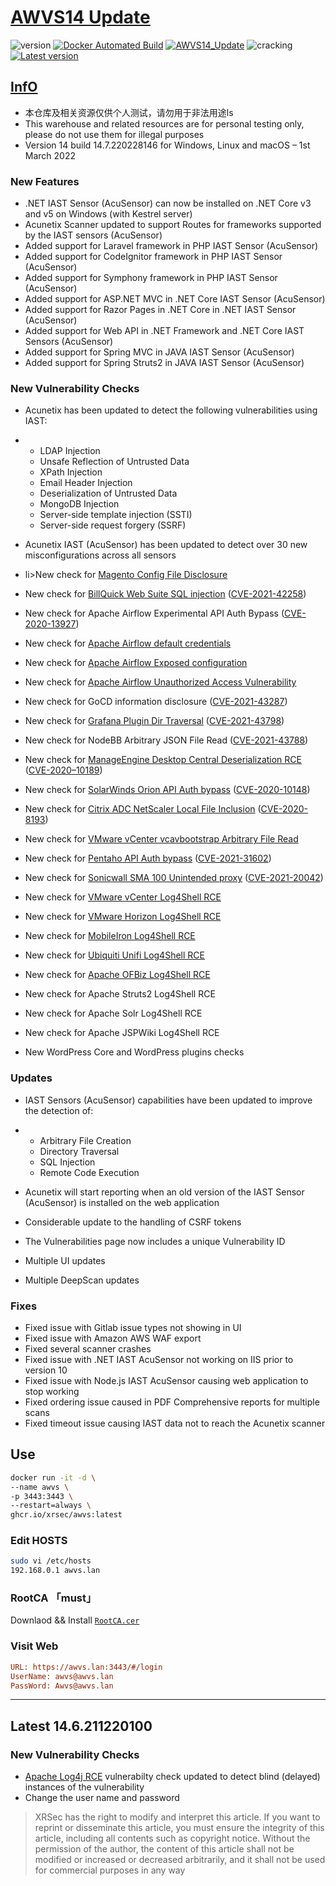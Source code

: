 # [AWVS14 Update](https://awvs.vercel.app/)

![version](https://img.shields.io/badge/Version-14.7.220228146-da282a)  [![Docker Automated Build](https://img.shields.io/docker/automated/xrsec/awvs?label=Build&logo=docker&style=flat-square)](https://hub.docker.com/r/xrsec/awvs) [![AWVS14_Update](https://github.com/XRSec/AWVS14-Update/actions/workflows/AWVS14_Update.yml/badge.svg)](https://github.com/XRSec/AWVS14-Update/actions/workflows/AWVS14_Update.yml) ![cracking](https://img.shields.io/badge/No-cracking-da282a) [![Latest version](https://img.shields.io/badge/fahai.org-法海之路-da282a)](https://www.fahai.org) 

## [InfO](https://www.acunetix.com/support/build-history/)

- 本仓库及相关资源仅供个人测试，请勿用于非法用途ls
- This warehouse and related resources are for personal testing only, please do not use them for illegal purposes
- Version 14 build 14.7.220228146 for Windows, Linux and macOS – 1st March 2022

### New Features

- .NET IAST Sensor (AcuSensor) can now be installed on .NET Core v3 and v5 on Windows (with Kestrel server)
- Acunetix Scanner updated to support Routes for frameworks supported by the IAST sensors (AcuSensor)
- Added support for Laravel framework in PHP IAST Sensor (AcuSensor)
- Added support for CodeIgnitor framework in PHP IAST Sensor (AcuSensor)
- Added support for Symphony framework in PHP IAST Sensor (AcuSensor)
- Added support for ASP.NET MVC in .NET Core IAST Sensor (AcuSensor)
- Added support for Razor Pages in .NET Core in .NET IAST Sensor (AcuSensor)
- Added support for Web API in .NET Framework and .NET Core IAST Sensors (AcuSensor)
- Added support for Spring MVC in JAVA IAST Sensor (AcuSensor)
- Added support for Spring Struts2 in JAVA IAST Sensor (AcuSensor)

### New Vulnerability Checks

- Acunetix has been updated to detect the following vulnerabilities using IAST:

- - LDAP Injection
  - Unsafe Reflection of Untrusted Data
  - XPath Injection
  - Email Header Injection
  - Deserialization of Untrusted Data
  - MongoDB Injection
  - Server-side template injection (SSTI)
  - Server-side request forgery (SSRF)

- Acunetix IAST (AcuSensor) has been updated to detect over 30 new misconfigurations across all sensors

- li>New check for [Magento Config File Disclosure](https://tomrobertshaw.net/2012/11/magento-security-check-your-appetclocal-xml-file/)

- New check for [BillQuick Web Suite SQL injection](https://www.huntress.com/blog/threat-advisory-hackers-are-exploiting-a-vulnerability-in-popular-billing-software-to-deploy-ransomware) ([CVE-2021-42258](https://nvd.nist.gov/vuln/detail/CVE-2021-42258))

- New check for Apache Airflow Experimental API Auth Bypass ([CVE-2020-13927](https://nvd.nist.gov/vuln/detail/CVE-2020-13927))

- New check for [Apache Airflow default credentials](https://airflow.apache.org/docs/apache-airflow/stable/security/index.html)

- New check for [Apache Airflow Exposed configuration](https://www.intezer.com/blog/cloud-security/misconfigured-airflows-leak-credentials/)

- New check for [Apache Airflow Unauthorized Access Vulnerability](https://www.intezer.com/blog/cloud-security/misconfigured-airflows-leak-credentials/)

- New check for GoCD information disclosure ([CVE-2021-43287](https://nvd.nist.gov/vuln/detail/CVE-2021-43287))

- New check for [Grafana Plugin Dir Traversal](https://grafana.com/blog/2021/12/08/an-update-on-0day-cve-2021-43798-grafana-directory-traversal/) ([CVE-2021-43798](https://nvd.nist.gov/vuln/detail/CVE-2021-43798))

- New check for NodeBB Arbitrary JSON File Read ([CVE-2021-43788](https://nvd.nist.gov/vuln/detail/CVE-2021-43788))

- New check for [ManageEngine Desktop Central Deserialization RCE](https://srcincite.io/pocs/src-2020-0011.py.txt) ([CVE-2020–10189](https://nvd.nist.gov/vuln/detail/CVE-2020–10189))

- New check for [SolarWinds Orion API Auth bypass](https://kb.cert.org/vuls/id/843464) ([CVE-2020-10148](https://nvd.nist.gov/vuln/detail/CVE-2020-10148))

- New check for [Citrix ADC NetScaler Local File Inclusion](https://blog.unauthorizedaccess.nl/2020/07/07/adventures-in-citrix-security-research.html) ([CVE-2020-8193](https://nvd.nist.gov/vuln/detail/CVE-2020-8193))

- New check for [VMware vCenter vcavbootstrap Arbitrary File Read](https://github.com/l0ggg/VMware_vCenter)

- New check for [Pentaho API Auth bypass](https://packetstormsecurity.com/files/164784/Pentaho-Business-Analytics-Pentaho-Business-Server-9.1-Authentication-Bypass.html) ([CVE-2021-31602](https://nvd.nist.gov/vuln/detail/CVE-2021-31602))

- New check for [Sonicwall SMA 100 Unintended proxy](https://www.rapid7.com/blog/post/2022/01/11/cve-2021-20038-42-sonicwall-sma-100-multiple-vulnerabilities-fixed-2/) ([CVE-2021-20042](https://nvd.nist.gov/vuln/detail/CVE-2021-20042))

- New check for [VMware vCenter Log4Shell RCE](https://www.vmware.com/security/advisories/VMSA-2021-0028.html)

- New check for [VMware Horizon Log4Shell RCE](https://www.vmware.com/security/advisories/VMSA-2021-0028.html)

- New check for [MobileIron Log4Shell RCE](https://forums.ivanti.com/s/article/Security-Bulletin-CVE-2021-44228-Remote-code-injection-in-Log4j?language=en_US)

- New check for [Ubiquiti Unifi Log4Shell RCE](https://community.ui.com/releases/UniFi-Network-Application-6-5-55/48c64137-4a4a-41f7-b7e4-3bee505ae16e)

- New check for [Apache OFBiz Log4Shell RCE](https://blogs.apache.org/security/entry/cve-2021-44228)

- New check for Apache Struts2 Log4Shell RCE

- New check for Apache Solr Log4Shell RCE

- New check for Apache JSPWiki Log4Shell RCE

- New WordPress Core and WordPress plugins checks

### Updates

- IAST Sensors (AcuSensor) capabilities have been updated to improve the detection of:

- - Arbitrary File Creation
  - Directory Traversal
  - SQL Injection
  - Remote Code Execution

- Acunetix will start reporting when an old version of the IAST Sensor (AcuSensor) is installed on the web application

- Considerable update to the handling of CSRF tokens

- The Vulnerabilities page now includes a unique Vulnerability ID

- Multiple UI updates

- Multiple DeepScan updates

### Fixes

- Fixed issue with Gitlab issue types not showing in UI
- Fixed issue with Amazon AWS WAF export
- Fixed several scanner crashes
- Fixed issue with .NET IAST AcuSensor not working on IIS prior to version 10
- Fixed issue with Node.js IAST AcuSensor causing web application to stop working
- Fixed ordering issue caused in PDF Comprehensive reports for multiple scans
- Fixed timeout issue causing IAST data not to reach the Acunetix scanner

## Use

```bash
docker run -it -d \
--name awvs \
-p 3443:3443 \
--restart=always \
ghcr.io/xrsec/awvs:latest
```

### Edit HOSTS

```bash
sudo vi /etc/hosts
192.168.0.1	awvs.lan
```

### RootCA 「must」

Downlaod && Install [`RootCA.cer`](https://cdn.jsdelivr.net/gh/XRSec/AWVS14-Update@main/.github/resources/ca.cer)

### Visit Web

```ini
URL: https://awvs.lan:3443/#/login
UserName: awvs@awvs.lan
PassWord: Awvs@awvs.lan
```

<hr>

## Latest 14.6.211220100

### New Vulnerability Checks

- [Apache Log4j RCE](https://www.acunetix.com/blog/web-security-zone/critical-alert-log4shell-cve-2021-44228-in-log4j-possibly-the-biggest-impact-vulnerability-ever/) vulnerabilty check updated to detect blind (delayed) instances of the vulnerability
- Change the user name and password

> XRSec has the right to modify and interpret this article. If you want to reprint or disseminate this article, you must ensure the integrity of this article, including all contents such as copyright notice. Without the permission of the author, the content of this article shall not be modified or increased or decreased arbitrarily, and it shall not be used for commercial purposes in any way
